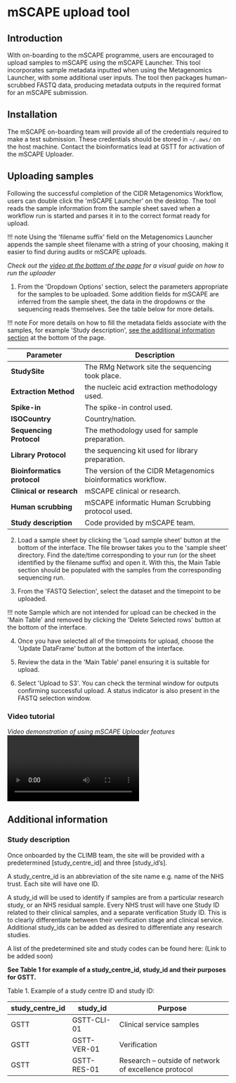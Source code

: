 # mSCAPE upload tool

## Introduction

With on-boarding to the mSCAPE programme, users are encouraged to upload samples to mSCAPE using the mSCAPE Launcher. This tool incorporates sample metadata inputted when using the Metagenomics Launcher, with some additional user inputs. The tool then packages human-scrubbed FASTQ data, producing metadata outputs in the required format for an mSCAPE submission.

## Installation

The mSCAPE on-boarding team will provide all of the credentials required to make a test submission. These credentials should be stored in ```~/.aws/``` on the host machine. Contact the bioinformatics lead at GSTT for activation of the mSCAPE Uploader.

## Uploading samples

Following the successful completion of the CIDR Metagenomics Workflow, users can double click the 'mSCAPE Launcher' on the desktop. The tool reads the sample information from the sample sheet saved when a workflow run is started and parses it in to the correct format ready for upload.

!!! note
    Using the 'filename suffix' field on the Metagenomics Launcher appends the sample sheet filename with a string of your choosing, making it easier to find during audits or mSCAPE uploads.

*Check out the [video at the bottom of the page](#video-tutorial) for a visual guide on how to run the uploader*

1. From the 'Dropdown Options' section, select the parameters appropriate for the samples to be uploaded. Some addition fields for mSCAPE are inferred from the sample sheet, the data in the dropdowns or the sequencing reads themselves. See the table below for more details.

!!! note
    For more details on how to fill the metadata fields associate with the samples, for example 'Study description', [see the additional information section](#additional-information) at the bottom of the page.

| Parameter     | Description                          |
| ----------- | ------------------------------------ |
|**StudySite**|The RMg Network site the sequencing took place. |
|**Extraction Method**|the nucleic acid extraction methodology used.|
|**Spike-in**|The spike-in control used.|
|**ISOCountry**|Country/nation.|
|**Sequencing Protocol**|The methodology used for sample preparation.|
|**Library Protocol**|the sequencing kit used for library preparation.|
|**Bioinformatics protocol**|The version of the CIDR Metagenomics bioinformatics workflow.|
|**Clinical or research**|mSCAPE clinical or research.|
|**Human scrubbing**|mSCAPE informatic Human Scrubbing protocol used.|
|**Study description**|Code provided by mSCAPE team.|

2. Load a sample sheet by clicking the 'Load sample sheet' button at the bottom of the interface. The file browser takes you to the 'sample sheet' directory. Find the date/time corresponding to your run (or the sheet identified by the filename suffix) and open it. With this, the Main Table section should be populated with the samples from the corresponding sequencing run. 

3. From the 'FASTQ Selection', select the dataset and the timepoint to be uploaded.

!!! note
    Sample which are not intended for upload can be checked in the 'Main Table' and removed by clicking the 'Delete Selected rows' button at the bottom of the interface.

4. Once you have selected all of the timepoints for upload, choose the 'Update DataFrame' button at the bottom of the interface. 

5. Review the data in the 'Main Table' panel ensuring it is suitable for upload.

6. Select 'Upload to S3'. You can check the terminal window for outputs confirming successful upload. A status indicator is also present in the FASTQ selection window. 

### Video tutorial
*Video demonstration of using mSCAPE Uploader features*
![type:video](./videos/./mscape_video.mp4)

## Additional information

### Study description

Once onboarded by the CLIMB team, the site will be provided with a predetermined [study_centre_id] and three [study_id’s].

A study_centre_id is an abbreviation of the site name e.g. name of the NHS trust. Each site will have one ID.

A study_id will be used to identify if samples are from a particular research study, or an NHS residual sample. Every NHS trust will have one Study ID related to their clinical samples, and a separate verification Study ID. This is to clearly differentiate between their verification stage and clinical service. Additional study_ids can be added as desired to differentiate any research studies.

A list of the predetermined site and study codes can be found here: (Link to be added soon)

**See Table 1 for example of a study_centre_id, study_id and their purposes for GSTT.**

Table 1. Example of a study centre ID and study ID:

|study_centre_id     | study_id                        | Purpose|
| ----------- | ------------------------------------ |-----|
|GSTT|GSTT-CLI-01 |Clinical service samples|
|GSTT|GSTT-VER-01|Verification|
|GSTT|GSTT- RES-01|Research – outside of network of excellence protocol|